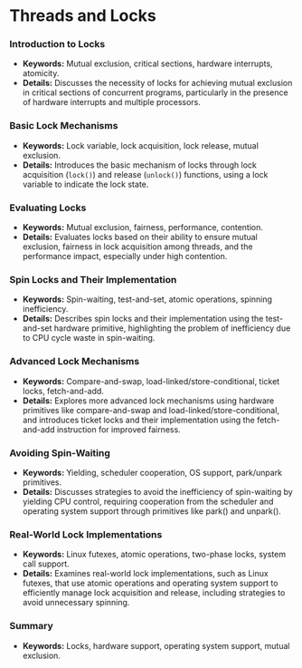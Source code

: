 # Threads and Locks

### Introduction to Locks
- **Keywords:** Mutual exclusion, critical sections, hardware interrupts, atomicity.
- **Details:** Discusses the necessity of locks for achieving mutual exclusion in critical sections of concurrent programs, particularly in the presence of hardware interrupts and multiple processors.

### Basic Lock Mechanisms
- **Keywords:** Lock variable, lock acquisition, lock release, mutual exclusion.
- **Details:** Introduces the basic mechanism of locks through lock acquisition (`lock()`) and release (`unlock()`) functions, using a lock variable to indicate the lock state.

### Evaluating Locks
- **Keywords:** Mutual exclusion, fairness, performance, contention.
- **Details:** Evaluates locks based on their ability to ensure mutual exclusion, fairness in lock acquisition among threads, and the performance impact, especially under high contention.

### Spin Locks and Their Implementation
- **Keywords:** Spin-waiting, test-and-set, atomic operations, spinning inefficiency.
- **Details:** Describes spin locks and their implementation using the test-and-set hardware primitive, highlighting the problem of inefficiency due to CPU cycle waste in spin-waiting.

### Advanced Lock Mechanisms
- **Keywords:** Compare-and-swap, load-linked/store-conditional, ticket locks, fetch-and-add.
- **Details:** Explores more advanced lock mechanisms using hardware primitives like compare-and-swap and load-linked/store-conditional, and introduces ticket locks and their implementation using the fetch-and-add instruction for improved fairness.

### Avoiding Spin-Waiting
- **Keywords:** Yielding, scheduler cooperation, OS support, park/unpark primitives.
- **Details:** Discusses strategies to avoid the inefficiency of spin-waiting by yielding CPU control, requiring cooperation from the scheduler and operating system support through primitives like park() and unpark().

### Real-World Lock Implementations
- **Keywords:** Linux futexes, atomic operations, two-phase locks, system call support.
- **Details:** Examines real-world lock implementations, such as Linux futexes, that use atomic operations and operating system support to efficiently manage lock acquisition and release, including strategies to avoid unnecessary spinning.

### Summary
- **Keywords:** Locks, hardware support, operating system support, mutual exclusion.
